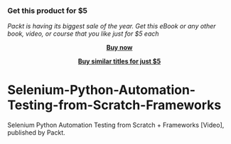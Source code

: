 
### Get this product for $5

<i>Packt is having its biggest sale of the year. Get this eBook or any other book, video, or course that you like just for $5 each</i>


<b><p align='center'>[Buy now](https://packt.link/9781800567733)</p></b>


<b><p align='center'>[Buy similar titles for just $5](https://subscription.packtpub.com/search)</p></b>


# Selenium-Python-Automation-Testing-from-Scratch-Frameworks
 Selenium Python Automation Testing from Scratch + Frameworks [Video], published by Packt.
